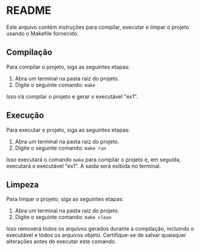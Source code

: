 # README

Este arquivo contém instruções para compilar, executar e limpar o projeto usando o Makefile fornecido.

## Compilação

Para compilar o projeto, siga as seguintes etapas:

1. Abra um terminal na pasta raiz do projeto.
2. Digite o seguinte comando: `make`

Isso irá compilar o projeto e gerar o executável "ex1".

## Execução

Para executar o projeto, siga as seguintes etapas:

1. Abra um terminal na pasta raiz do projeto.
2. Digite o seguinte comando: `make run`

Isso executará o comando `make` para compilar o projeto e, em seguida, executará o executável "ex1". A saída será exibida no terminal.

## Limpeza

Para limpar o projeto, siga as seguintes etapas:

1. Abra um terminal na pasta raiz do projeto.
2. Digite o seguinte comando: `make clean`

Isso removerá todos os arquivos gerados durante a compilação, incluindo o executável e todos os arquivos objeto. Certifique-se de salvar quaisquer alterações antes de executar este comando.
